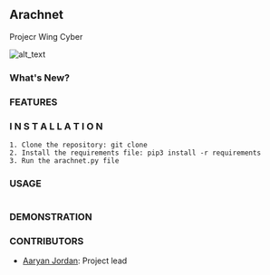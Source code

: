 ## Arachnet
Projecr Wing Cyber

![alt_text](mlsa.png)

### What's New?



### FEATURES



### I N S T A L L A T I O N

```
1. Clone the repository: git clone 
2. Install the requirements file: pip3 install -r requirements
3. Run the arachnet.py file
```

### USAGE
```

```

### DEMONSTRATION



### CONTRIBUTORS

- [Aaryan Jordan](https://www.linkedin.com/in/aaryan-jordan/): Project lead
